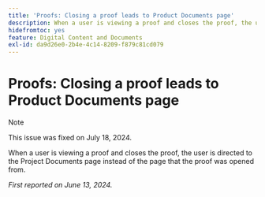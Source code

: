 ```yaml
---
title: 'Proofs: Closing a proof leads to Product Documents page'
description: When a user is viewing a proof and closes the proof, the user is directed to the Project Documents page instead of the page that the proof was opened from.
hidefromtoc: yes
feature: Digital Content and Documents
exl-id: da9d26e0-2b4e-4c14-8209-f879c81cd079
---
```

# Proofs: Closing a proof leads to Product Documents page

>[!NOTE]
>
>This issue was fixed on July 18, 2024.

When a user is viewing a proof and closes the proof, the user is directed to the Project Documents page instead of the page that the proof was opened from.

_First reported on June 13, 2024._

